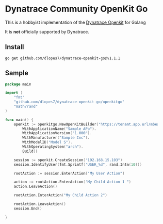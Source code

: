 # Dynatrace Community OpenKit Go

This is a hobbyist implementation of the [Dynatrace Openkit](https://www.dynatrace.com/support/help/extend-dynatrace/dynatrace-sdks/openkit/) for Golang  

It is **not** officially supported by Dynatrace.

## Install

`go get github.com/dlopes7/dynatrace-openkit-go@v1.1.1`

## Sample

```go
package main

import (
	"fmt"
	"github.com/dlopes7/dynatrace-openkit-go/openkitgo"
	"math/rand"
)

func main() {
	openkit := openkitgo.NewOpenKitBuilder("https://tenant.app.url/mbeacon", "my-app-id", 19).
		WithApplicationName("Sample APp").
		WithApplicationVersion("1.000").
		WithManufacturer("Sample Inc").
		WithModelID("Model S").
		WithOperatingSystem("arch").
		Build()

	session := openkit.CreateSession("192.168.15.103")
	session.IdentifyUser(fmt.Sprintf("USER_%d", rand.Intn(10)))

	rootAction := session.EnterAction("My User Action")

	action := rootAction.EnterAction("My Child Action 1 ")
	action.LeaveAction()

	rootAction.EnterAction("My Child Action 2")

	rootAction.LeaveAction()
	session.End()

}

```


